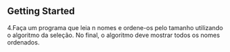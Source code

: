 ## Getting Started

4.Faça um programa que leia n nomes e ordene-os pelo tamanho utilizando o
algoritmo da seleção.
No final, o algoritmo deve mostrar todos os nomes ordenados.
